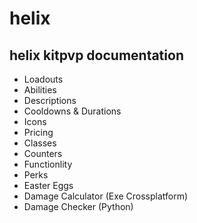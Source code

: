 # helix
## helix kitpvp documentation</br>
* Loadouts
* Abilities
* Descriptions
* Cooldowns & Durations
* Icons
* Pricing
* Classes
* Counters
* Functionlity
* Perks
* Easter Eggs
* Damage Calculator (Exe Crossplatform)
* Damage Checker (Python)
